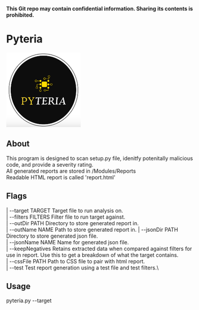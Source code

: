 **This Git repo may contain confidential information. Sharing its contents is prohibited.**

# Pyteria
<img src="https://raw.githubusercontent.com/BrandonPaul97/portfolio/main/Pyteria/Data/etc/logo.png?raw=true" width="200" height="200">

## About
This program is designed to scan setup.py file, idenitfy potenitally malicious code, and provide a severity rating.\
All generated reports are stored in /Modules/Reports\
   Readable HTML report is called 'report.html'

## Flags
|  --target    TARGET       Target file to run analysis on.\
|  --filters   FILTERS     Filter file to run target against.\
|  --outDir    PATH        Directory to store generated report in.\
|  --outName   NAME        Path to store generated report in.
|  --jsonDir   PATH        Directory to store generated json file.\
|  --jsonName  NAME        Name for generated json file.\
|  --keepNegatives         Retains extracted data when compared against filters for use in report. Use this to get a breakdown of what the target contains.\
|  --cssFile   PATH        Path to CSS file to pair with html report.\
|  --test                  Test report generation using a test file and test filters.\

## Usage
pyteria.py --target <path to target file>
